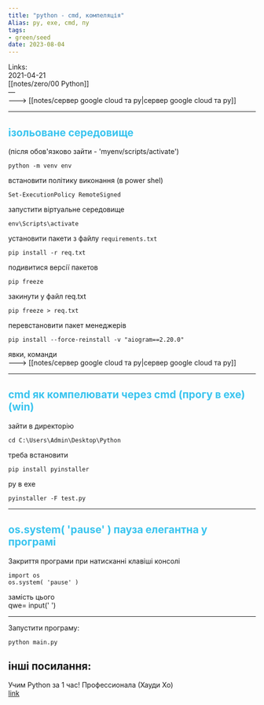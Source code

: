 ```yaml
---
title: "python - cmd, компеляція"
Alias: py, exe, cmd, пу
tags:
- green/seed
date: 2023-08-04
---
```

Links:  
2021-04-21  
[[notes/zero/00 Python]]  
—  
---> [[notes/сервер google cloud та py|сервер google cloud та py]]

---
## <span style="color:rgb(57, 196, 239)">ізольоване середовище  </span>
(після обов'язково зайти - 'myenv/scripts/activate')

```
python -m venv env
```

встановити політику виконання (в power shel)

```
Set-ExecutionPolicy RemoteSigned
```

запустити віртуальне середовище

```
env\Scripts\activate
```

установити пакети з файлу `requirements.txt`

```
pip install -r req.txt
```

подивитися версії пакетов

```
pip freeze
```

закинути у файл req.txt

```
pip freeze > req.txt
```

перевстановити пакет менеджерів

```
pip install --force-reinstall -v "aiogram==2.20.0"
```

явки, команди  
---> [[notes/сервер google cloud та py|сервер google cloud та py]]

---

## <span style="color:rgb(57, 196, 239)">cmd як компелювати через cmd (прогу в exe)  (win)</span>
зайти в директорію  
~~~
cd C:\Users\Admin\Desktop\Python
  ~~~


треба встановити

```
pip install pyinstaller
```

py в exe

```
pyinstaller -F test.py
```

---
## <span style="color:rgb(57, 196, 239)">os.system( 'pause' ) пауза елегантна у програмі  </span>
Закриття програми при натисканні клавіші консолі	

```
import os
os.system( 'pause' )
```

замість цього  
qwe= input('  ')

---
Запустити програму:

```
python main.py
```

## інші посилання:
Учим Python за 1 час!  Профессионала (Хауди Хо)  
[link](https://www.youtube.com/watch?v=fp5-XQFr_nk)  

